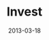 ---
layout: media
category: media
series: "ROI"
title: "Invest"
date: 2013-03-18
description: "Chuck Mingo talks about investing."
video: "https://s3.amazonaws.com/crossroadsvideomessages/roi_02.mp4"
video-poster: "https://www.crossroads.net/uploadedfiles/roi_02_still.jpg"
---